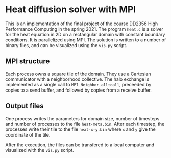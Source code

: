 # Heat diffusion solver with MPI

This is an implementation of the final project of the course DD2356 High
Performance Computing in the spring 2021. The program `heat.c` is a solver for
the heat equation in 2D on a rectangular domain with constant boundary
conditions. It is parallelized using MPI. The solution is written to a number of
binary files, and can be visualized using the `vis.py` script.

## MPI structure

Each process owns a square tile of the domain.
They use a Cartesian communicator with a neighborhood collective. The
halo exchange is implemented as a single call to `MPI_Neighbor_alltoall`,
preceeded by copies to a send buffer, and followed by copies from a receive
buffer.

## Output files

One process writes the parameters for domain size, number of timesteps and
number of processes to the file `heat-meta.bin`. After each timestep, the
processes write their tile to the file `heat-x-y.bin` where `x` and `y` give the
coordinate of the tile.

After the execution, the files can be transfered to a local computer and
visualized with the `vis.py` script.
